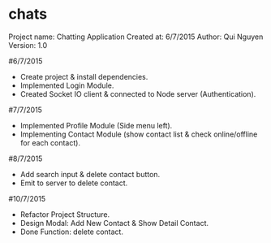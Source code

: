 # chats
Project name: Chatting Application
Created at: 6/7/2015
Author: Qui Nguyen
Version: 1.0

#6/7/2015
- Create project & install dependencies.
- Implemented Login Module.
- Created Socket IO client & connected to Node server (Authentication).

#7/7/2015
- Implemented Profile Module (Side menu left).
- Implementing Contact Module (show contact list & check online/offline for each contact).

#8/7/2015
- Add search input & delete contact button.
- Emit to server to delete contact.

#10/7/2015
- Refactor Project Structure.
- Design Modal: Add New Contact & Show Detail Contact.
- Done Function: delete contact.
